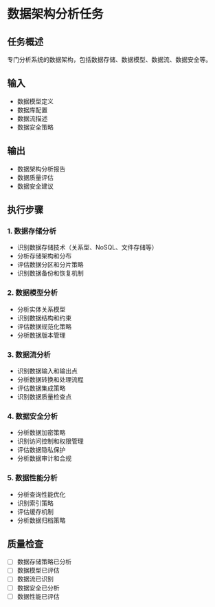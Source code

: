 # 数据架构分析任务

## 任务概述
专门分析系统的数据架构，包括数据存储、数据模型、数据流、数据安全等。

## 输入
- 数据模型定义
- 数据库配置
- 数据流描述
- 数据安全策略

## 输出
- 数据架构分析报告
- 数据质量评估
- 数据安全建议

## 执行步骤

### 1. 数据存储分析
- 识别数据存储技术（关系型、NoSQL、文件存储等）
- 分析存储架构和分布
- 评估数据分区和分片策略
- 识别数据备份和恢复机制

### 2. 数据模型分析
- 分析实体关系模型
- 识别数据结构和约束
- 评估数据规范化策略
- 分析数据版本管理

### 3. 数据流分析
- 识别数据输入和输出点
- 分析数据转换和处理流程
- 评估数据集成策略
- 识别数据质量检查点

### 4. 数据安全分析
- 分析数据加密策略
- 识别访问控制和权限管理
- 评估数据隐私保护
- 分析数据审计和合规

### 5. 数据性能分析
- 分析查询性能优化
- 识别索引策略
- 评估缓存机制
- 分析数据归档策略

## 质量检查
- [ ] 数据存储策略已分析
- [ ] 数据模型已评估
- [ ] 数据流已识别
- [ ] 数据安全已分析
- [ ] 数据性能已评估
